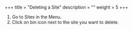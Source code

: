 +++
title = "Deleting a Site"
description = ""
weight = 5
+++

1.	Go to Sites in the Menu. 
2.	Click on bin icon next to the site you want to delete.

